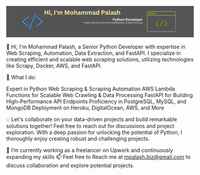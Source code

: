[![Banner](banner/mpalashb_github_profile_banner.png)](https://www.linkedin.com/in/fl-palash/)

👋 Hi, I'm Mohammad Palash, a Senior Python Developer with expertise in Web Scraping, Automation, Data Extraction, and FastAPI. I specialize in creating efficient and scalable web scraping solutions, utilizing technologies like Scrapy, Docker, AWS, and FastAPI.

🚀 What I do:

Expert in Python Web Scraping & Scraping Automation
AWS Lambda Functions for Scalable Web Crawling & Data Processing
FastAPI for Building High-Performance API Endpoints
Proficiency in PostgreSQL, MySQL, and MongoDB
Deployment on Heroku, DigitalOcean, AWS, and More

💡 Let's collaborate on your data-driven projects and build remarkable solutions together! Feel free to reach out for discussions and project exploration. With a deep passion for unlocking the potential of Python, I thoroughly enjoy creating robust and challenging projects.

🌱 I’m currently working as a freelancer on Upwork and continuously expanding my skills
📫 Feel free to Reach me at mpalash.biz@gmail.com to discuss collaboration and explore potential projects.
